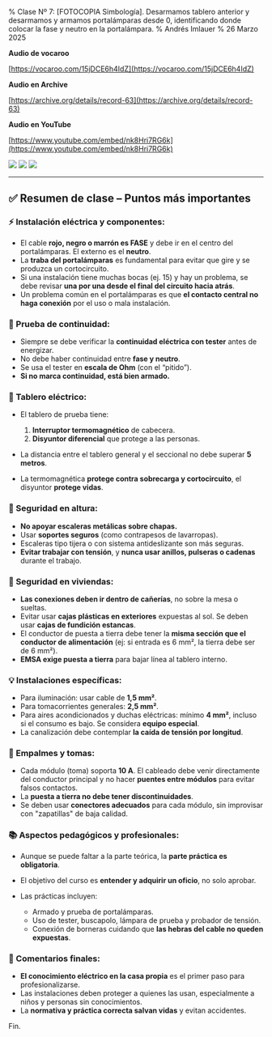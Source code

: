 % Clase Nº 7: [FOTOCOPIA Simbología]. Desarmamos tablero anterior y desarmamos y armamos portalámparas desde 0, identificando donde colocar la fase y neutro en la portalámpara.
% Andrés Imlauer
% 26 Marzo 2025

**Audio de vocaroo**   

[https://vocaroo.com/15jDCE6h4IdZ](https://vocaroo.com/15jDCE6h4IdZ)   

**Audio en Archive**   

[https://archive.org/details/record-63](https://archive.org/details/record-63)   

**Audio en YouTube**   

[https://www.youtube.com/embed/nk8Hri7RG6k](https://www.youtube.com/embed/nk8Hri7RG6k)   


![](https://http2.mlstatic.com/D_NQ_NP_936765-MLA46355981719_062021-O.jpg)
![](https://blogger.googleusercontent.com/img/b/R29vZ2xl/AVvXsEgEPIw7hXBuNk3vheaTrF_GtBahgSgvEcIjUMSmmTLr32d67CEqoWheWzXCDDPE138S2O4u2gt1SKOz8nBJlZNXIl29Z4AO0lwy80msPJ7lWl4DTNraUHeyCDRdD_o877QCPrUoZTNcGfGSDbsy6337h-3hBCH5JJnlr_v8Aw_JhAt3SLme7-EGrqAQefQ/s4160/IMG-20250326-WA0002.jpg)
![](https://blogger.googleusercontent.com/img/b/R29vZ2xl/AVvXsEgodE-6veYwOqmqw7A4r6f2vOJRPIrwi79heWdX5LadomN5rtJA25dIOIJjUpah-3DZMsBLJDmvxHLd7HfNw1dBpMrPVAARgB0Bii2T-KjPoSYOW9IrSRGPhArniJDuYgQ8xVBDypdio_A1_qsE1x2iQvaGVJvVo4FhxLXiSNSSC7gC83gNuatNlu5RK_A/s4160/IMG-20250326-WA0003.jpg)


---

## ✅ **Resumen de clase – Puntos más importantes**

### ⚡ Instalación eléctrica y componentes:

* El cable **rojo, negro o marrón es FASE** y debe ir en el centro del portalámparas. El externo es el **neutro**.
* La **traba del portalámparas** es fundamental para evitar que gire y se produzca un cortocircuito.
* Si una instalación tiene muchas bocas (ej. 15) y hay un problema, se debe revisar **una por una desde el final del circuito hacia atrás**.
* Un problema común en el portalámparas es que **el contacto central no haga conexión** por el uso o mala instalación.

### 🧰 Prueba de continuidad:

* Siempre se debe verificar la **continuidad eléctrica con tester** antes de energizar.
* No debe haber continuidad entre **fase y neutro**.
* Se usa el tester en **escala de Ohm** (con el “pitido”).
* **Si no marca continuidad, está bien armado.**

### 🔌 Tablero eléctrico:

* El tablero de prueba tiene:

  1. **Interruptor termomagnético** de cabecera.
  2. **Disyuntor diferencial** que protege a las personas.
* La distancia entre el tablero general y el seccional no debe superar **5 metros**.
* La termomagnética **protege contra sobrecarga y cortocircuito**, el disyuntor **protege vidas**.

### 🧗 Seguridad en altura:

* **No apoyar escaleras metálicas sobre chapas.**
* Usar **soportes seguros** (como contrapesos de lavarropas).
* Escaleras tipo tijera o con sistema antideslizante son más seguras.
* **Evitar trabajar con tensión**, y **nunca usar anillos, pulseras o cadenas** durante el trabajo.

### 🔌 Seguridad en viviendas:

* **Las conexiones deben ir dentro de cañerías**, no sobre la mesa o sueltas.
* Evitar usar **cajas plásticas en exteriores** expuestas al sol. Se deben usar **cajas de fundición estancas**.
* El conductor de puesta a tierra debe tener la **misma sección que el conductor de alimentación** (ej: si entrada es 6 mm², la tierra debe ser de 6 mm²).
* **EMSA exige puesta a tierra** para bajar línea al tablero interno.

### 💡 Instalaciones específicas:

* Para iluminación: usar cable de **1,5 mm²**.
* Para tomacorrientes generales: **2,5 mm²**.
* Para aires acondicionados y duchas eléctricas: mínimo **4 mm²**, incluso si el consumo es bajo. Se considera **equipo especial**.
* La canalización debe contemplar **la caída de tensión por longitud**.

### 🔌 Empalmes y tomas:

* Cada módulo (toma) soporta **10 A**. El cableado debe venir directamente del conductor principal y no hacer **puentes entre módulos** para evitar falsos contactos.
* La **puesta a tierra no debe tener discontinuidades**.
* Se deben usar **conectores adecuados** para cada módulo, sin improvisar con "zapatillas" de baja calidad.

### 📚 Aspectos pedagógicos y profesionales:

* Aunque se puede faltar a la parte teórica, la **parte práctica es obligatoria**.
* El objetivo del curso es **entender y adquirir un oficio**, no solo aprobar.
* Las prácticas incluyen:

  * Armado y prueba de portalámparas.
  * Uso de tester, buscapolo, lámpara de prueba y probador de tensión.
  * Conexión de borneras cuidando que **las hebras del cable no queden expuestas**.

### 👷 Comentarios finales:

* **El conocimiento eléctrico en la casa propia** es el primer paso para profesionalizarse.
* Las instalaciones deben proteger a quienes las usan, especialmente a niños y personas sin conocimientos.
* La **normativa y práctica correcta salvan vidas** y evitan accidentes.

Fin.   
